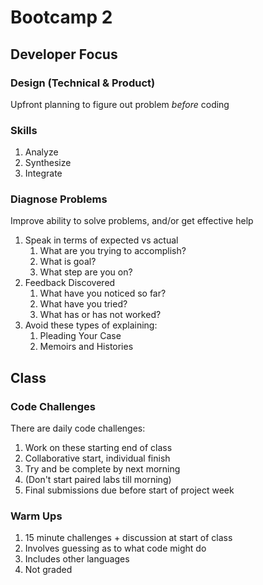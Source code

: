 # Bootcamp 2

## Developer Focus

### Design (Technical & Product)

Upfront planning to figure out problem _before_ coding

### Skills

1. Analyze
1. Synthesize
1. Integrate

### Diagnose Problems

Improve ability to solve problems, and/or get effective help

1. Speak in terms of expected vs actual
    1. What are you trying to accomplish? 
    1. What is goal?
    1. What step are you on?
2. Feedback Discovered
    1. What have you noticed so far?
    1. What have you tried?
    1. What has or has not worked?
3. Avoid these types of explaining:
    1. Pleading Your Case
    1. Memoirs and Histories

## Class

### Code Challenges

There are daily code challenges:

1. Work on these starting end of class
1. Collaborative start, individual finish
1. Try and be complete by next morning
1. (Don't start paired labs till morning)
1. Final submissions due before start of project week

### Warm Ups

1. 15 minute challenges + discussion at start of class
1. Involves guessing as to what code might do
1. Includes other languages
1. Not graded